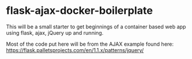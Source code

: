 # flask-ajax-docker-boilerplate
This will be a small starter to get beginnings of a container based web app using flask, ajax, jQuery up and running.

Most of the code put here will be from the AJAX example found here:
https://flask.palletsprojects.com/en/1.1.x/patterns/jquery/
